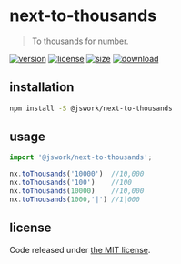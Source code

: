 # next-to-thousands
> To thousands for number.

[![version][version-image]][version-url]
[![license][license-image]][license-url]
[![size][size-image]][size-url]
[![download][download-image]][download-url]

## installation
```bash
npm install -S @jswork/next-to-thousands
```

## usage
```js
import '@jswork/next-to-thousands';

nx.toThousands('10000')  //10,000
nx.toThousands('100')    //100
nx.toThousands(10000)    //10,000
nx.toThousands(1000,'|') //1|000
```

## license
Code released under [the MIT license](https://github.com/afeiship/next-to-thousands/blob/master/LICENSE.txt).

[version-image]: https://img.shields.io/npm/v/@jswork/next-to-thousands
[version-url]: https://npmjs.org/package/@jswork/next-to-thousands

[license-image]: https://img.shields.io/npm/l/@jswork/next-to-thousands
[license-url]: https://github.com/afeiship/next-to-thousands/blob/master/LICENSE.txt

[size-image]: https://img.shields.io/bundlephobia/minzip/@jswork/next-to-thousands
[size-url]: https://github.com/afeiship/next-to-thousands/blob/master/dist/next-to-thousands.min.js

[download-image]: https://img.shields.io/npm/dm/@jswork/next-to-thousands
[download-url]: https://www.npmjs.com/package/@jswork/next-to-thousands
